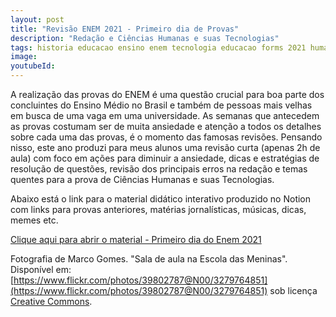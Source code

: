 ```yaml
---
layout: post
title: "Revisão ENEM 2021 - Primeiro dia de Provas"
description: "Redação e Ciências Humanas e suas Tecnologias"
tags: historia educacao ensino enem tecnologia educacao forms 2021 humanas redacao prova
image: 
youtubeId: 
---
```


A realização das provas do ENEM é uma questão crucial para boa parte dos concluintes do Ensino Médio no Brasil e também de pessoas mais velhas em busca de uma vaga em uma universidade. As semanas que antecedem as provas costumam ser de muita ansiedade e atenção a todos os detalhes sobre cada uma das provas, é o momento das famosas revisões. Pensando nisso, este ano produzi para meus alunos uma revisão curta (apenas 2h de aula) com foco em ações para diminuir a ansiedade, dicas e estratégias de resolução de questões, revisão dos principais erros na redação e temas quentes para a prova de Ciências Humanas e suas Tecnologias.

Abaixo está o link para o material didático interativo produzido no Notion com links para provas anteriores, matérias jornalísticas, músicas, dicas, memes etc. 

[Clique aqui para abrir o material - Primeiro dia do Enem 2021](https://joaogilberto.notion.site/Primeiro-dia-do-ENEM-2021-d7e2847bb9cb48b8ac8cc6f144ad238e) 


Fotografia de Marco Gomes. "Sala de aula na Escola das Meninas". Disponível em: [https://www.flickr.com/photos/39802787@N00/3279764851](https://www.flickr.com/photos/39802787@N00/3279764851) sob licença [Creative Commons](https://creativecommons.org/).